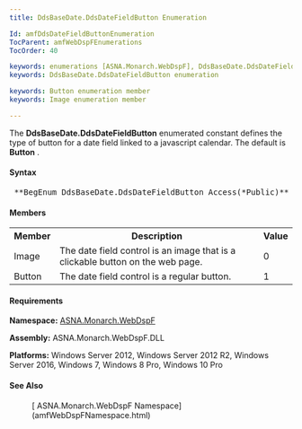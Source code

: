 ```yaml
---
title: DdsBaseDate.DdsDateFieldButton Enumeration

Id: amfDdsDateFieldButtonEnumeration
TocParent: amfWebDspFEnumerations
TocOrder: 40

keywords: enumerations [ASNA.Monarch.WebDspF], DdsBaseDate.DdsDateFieldButton
keywords: DdsBaseDate.DdsDateFieldButton enumeration

keywords: Button enumeration member
keywords: Image enumeration member

---
```


The **DdsBaseDate.DdsDateFieldButton** enumerated constant defines the type of button for a date field linked to a javascript calendar. The default is **Button** .

#### Syntax
<pre class="prettyprint"> **BegEnum DdsBaseDate.DdsDateFieldButton Access(*Public)** </pre>

#### Members
<table class="mytable" cellspacing="0" cellpadding="4" width="90%">
          <colgroup><col width="15%" /><col width="80%" /><col width="5%" align="center"/>
          </colgroup>
          <tr><th>Member</th>
  <th>Description</th>
  <th>Value</th>
          </tr>
          <tr>
            <td>Image</td>
            <td>The date field control is
            an image that is a clickable button on the
            web page.</td>
            <td>0</td>
          </tr>
          <tr>
            <td>Button</td>
            <td>The date field control is a
            regular button.</td>
            <td>1</td>
          </tr>
</table>

<!-- -->

#### Requirements
**Namespace:** [ASNA.Monarch.WebDspF](amfWebDspFNamespace.html)

**Assembly:** ASNA.Monarch.WebDspF.DLL

**Platforms:** Windows Server 2012, Windows Server 2012 R2, Windows Server 2016, Windows 7, Windows 8 Pro, Windows 10 Pro

#### See Also
<dl>
        <dd>[
        ASNA.Monarch.WebDspF Namespace](amfWebDspFNamespace.html)</dd>
</dl>


